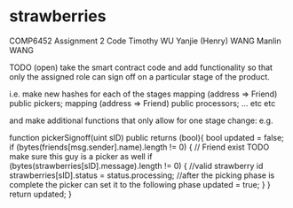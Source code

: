 # strawberries
COMP6452 Assignment 2 Code
Timothy WU
Yanjie (Henry) WANG
Manlin WANG

TODO (open) 
take the smart contract code and add functionality so that only the assigned role can sign off on a particular stage of the product.

i.e. make new hashes for each of the stages 
mapping (address => Friend) public pickers;
mapping (address => Friend) public processors;
...
etc etc 

and make additional functions that only allow for one stage change: 
e.g. 

function pickerSignoff(uint sID) public returns (bool){
        bool updated = false; 
        if (bytes(friends[msg.sender].name).length != 0) { // Friend exist TODO make sure this guy is a picker as well
            if (bytes(strawberries[sID].message).length != 0) {       //valid strawberry id  
                strawberries[sID].status = status.processing; //after the picking phase is complete the picker can set it to the following phase
                updated = true; 
            } 
        }
        return updated; 
    }
